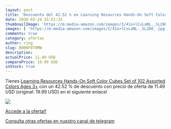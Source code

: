 ```yaml
---
layout: post
title: 'Descuento del 42.52 % en Learning Resources Hands-On Soft Color C'
date: 2020-03-24 15:51:33
thumbnailImage: 'https://m.media-amazon.com/images/I/41o+lCvLaNL._SL200_.jpg'
images: [ 'https://m.media-amazon.com/images/I/41o+lCvLaNL._SL200_.jpg' ]
comments: true
category: ofertas
author: ring
slug: B000F8T9MW
description:
actualPrice: 11.49 USD
comparePrice: 19.99 USD
inStock: true
---
```


Tienes [Learning Resources Hands-On Soft Color Cubes  Set of 102  Assorted Colors  Ages 3+](https://www.amazon.com/dp/B000F8T9MW/?tag=redken08-20) con un 42.52 % de descuento con precio de oferta de 11.49 USD (original: 19.99 USD) en el siguiente enlace!

[![](https://m.media-amazon.com/images/I/41o+lCvLaNL._SL200_.jpg)](https://www.amazon.com/dp/B000F8T9MW/?tag=redken08-20)

[Accede a la oferta!!](https://www.amazon.com/dp/B000F8T9MW/?tag=redken08-20)

[Consulta otras ofertas en nuestro canal de telegram](https://t.me/s/ofertas25)
